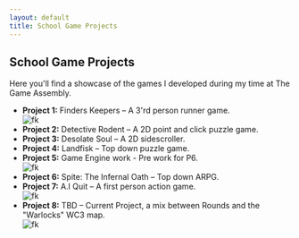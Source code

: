 ```yaml
---
layout: default
title: School Game Projects
---
```


<h2>School Game Projects</h2>

<p>Here you'll find a showcase of the games I developed during my time at The Game Assembly.</p>

<ul>
  <li><strong>Project 1:</strong> Finders Keepers – A 3'rd person runner game. </li>    
<img src="{{ '/assets/images/Finders_Keepers.png' | relative_url }}" alt="fk">
  <li><strong>Project 2:</strong> Detective Rodent – A 2D point and click puzzle game. </li>
  <li><strong>Project 3:</strong> Desolate Soul – A 2D sidescroller. </li>
  <li><strong>Project 4:</strong> Landfisk – Top down puzzle game. </li>
  <li><strong>Project 5:</strong> Game Engine work - Pre work for P6. </li>
<img src="{{ '/assets/images/spite1.gif' | relative_url }}" alt="fk">
  <li><strong>Project 6:</strong> Spite: The Infernal Oath – Top down ARPG. </li>
  <li><strong>Project 7:</strong> A.I Quit – A first person action game. </li>
<img src="{{ '/assets/images/aiquit1.gif' | relative_url }}" alt="fk">
  <li><strong>Project 8:</strong> TBD – Current Project, a mix between Rounds and the "Warlocks" WC3 map. </li>
<img src="{{ '/assets/images/new.gif' | relative_url }}" alt="fk">
</ul>
